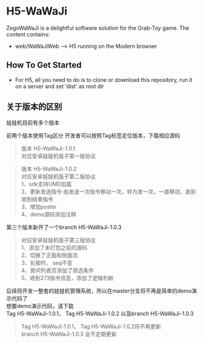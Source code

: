 # H5-WaWaJi

ZegoWaWaJi is a delightful software solution for the Grab-Toy game. The content contains:

* web/WaWaJiWeb ——> H5 running on the Modern browser

## How To Get Started

* For H5, all you need to do is to clone or download this repository, run it on a server and set 'dist' as root dir

## 关于版本的区别

娃娃机目前有多个版本


前两个版本使用Tag区分
开发者可以按照Tag标签定位版本，下载相应源码

> 版本 H5-WaWaJi-1.0.1 <br>
对应安卓娃娃机版子第一版协议

> 版本 H5-WaWaJi-1.0.2 <br>
对应安卓娃娃机版子第二版协议 <br>
1、sdk支持UMD加载 <br>
2、更新发送指令   由发送一次指令移动一次，转为发一次，一直移动，直到收到结束指令 <br>
3、增加poster <br>
4、demo源码添加注释 <br>

第三个版本新开了一个branch H5-WaWaJi-1.0.3

>对应安卓娃娃机版子第三版协议 <br>
1、添加了未打包之前的源码 <br>
2、切换了正面和侧面流 <br>
3、长按时， seq不变 <br>
4、房间列表页添加了筛选条件 <br>
5、收到273指令信息，添加了逻辑判断



后续将开发一整套的娃娃机管理系统，所以在master分支将不再是简单的demo演示代码了 <br>
想要demo演示代码，请下载   <br> 
Tag H5-WaWaJi-1.0.1， Tag H5-WaWaJi-1.0.2 以及branch H5-WaWaJi-1.0.3

>Tag H5-WaWaJi-1.0.1， Tag H5-WaWaJi-1.0.2将不再更新 <br>
branch H5-WaWaJi-1.0.3  会不定期更新
